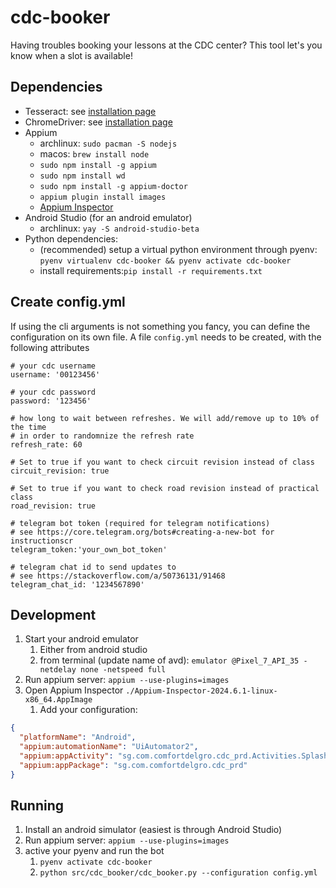# cdc-booker

Having troubles booking your lessons at the CDC center? This tool let's you know when a slot is available!

## Dependencies

* Tesseract: see [installation page](https://tesseract-ocr.github.io/tessdoc/Home.html#binaries)
* ChromeDriver: see [installation page](https://chromedriver.chromium.org/downloads)
* Appium
  * archlinux: `sudo pacman -S nodejs`
  * macos: `brew install node`
  * `sudo npm install -g appium`
  * `sudo npm install wd`
  * `sudo npm install -g appium-doctor`
  * `appium plugin install images`
  * [Appium Inspector](https://github.com/appium/appium-inspector)
* Android Studio (for an android emulator)
  * archlinux: `yay -S android-studio-beta`
* Python dependencies:
  * (recommended) setup a virtual python environment through pyenv: `pyenv virtualenv cdc-booker && pyenv activate cdc-booker`
  * install requirements:`pip install -r requirements.txt`

## Create config.yml

If using the cli arguments is not something you fancy, you can define the configuration on its own file.
A file `config.yml` needs to be created, with the following attributes

    # your cdc username
    username: '00123456'

    # your cdc password
    password: '123456'

    # how long to wait between refreshes. We will add/remove up to 10% of the time
    # in order to randomnize the refresh rate
    refresh_rate: 60

    # Set to true if you want to check circuit revision instead of class
    circuit_revision: true

    # Set to true if you want to check road revision instead of practical class
    road_revision: true

    # telegram bot token (required for telegram notifications)
    # see https://core.telegram.org/bots#creating-a-new-bot for instructionscr
    telegram_token:'your_own_bot_token'

    # telegram chat id to send updates to
    # see https://stackoverflow.com/a/50736131/91468
    telegram_chat_id: '1234567890'

## Development

1. Start your android emulator
   1. Either from android studio
   2. from terminal (update name of avd): `emulator @Pixel_7_API_35 -netdelay none -netspeed full`
2. Run appium server: `appium --use-plugins=images`
3. Open Appium Inspector `./Appium-Inspector-2024.6.1-linux-x86_64.AppImage`
   1. Add your configuration:

```json
{
  "platformName": "Android",
  "appium:automationName": "UiAutomator2",
  "appium:appActivity": "sg.com.comfortdelgro.cdc_prd.Activities.SplashActivity",
  "appium:appPackage": "sg.com.comfortdelgro.cdc_prd"
}
```

## Running

1. Install an android simulator (easiest is through Android Studio)
2. Run appium server: `appium --use-plugins=images`
3. active your pyenv and run the bot
    1. `pyenv activate cdc-booker`
    2. `python src/cdc_booker/cdc_booker.py --configuration config.yml`
